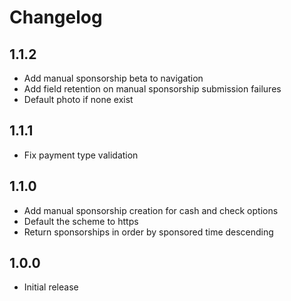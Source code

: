 Changelog
=========

1.1.2
-----
- Add manual sponsorship beta to navigation
- Add field retention on manual sponsorship submission failures
- Default photo if none exist

1.1.1
-----
- Fix payment type validation

1.1.0
-----
- Add manual sponsorship creation for cash and check options
- Default the scheme to https
- Return sponsorships in order by sponsored time descending

1.0.0
-----
- Initial release